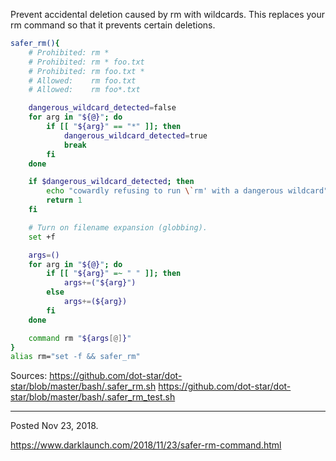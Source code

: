 Prevent accidental deletion caused by rm with wildcards. This replaces your rm command so that it prevents certain deletions.

```bash
safer_rm(){
    # Prohibited: rm *
    # Prohibited: rm * foo.txt
    # Prohibited: rm foo.txt *
    # Allowed:    rm foo.txt
    # Allowed:    rm foo*.txt

    dangerous_wildcard_detected=false
    for arg in "${@}"; do
        if [[ "${arg}" == "*" ]]; then
            dangerous_wildcard_detected=true
            break
        fi
    done

    if $dangerous_wildcard_detected; then
        echo "cowardly refusing to run \`rm' with a dangerous wildcard"
        return 1
    fi

    # Turn on filename expansion (globbing).
    set +f

    args=()
    for arg in "${@}"; do
        if [[ "${arg}" =~ " " ]]; then
            args+=("${arg}")
        else
            args+=(${arg})
        fi
    done

    command rm "${args[@]}"
}
alias rm="set -f && safer_rm"
```

Sources:
https://github.com/dot-star/dot-star/blob/master/bash/.safer_rm.sh
https://github.com/dot-star/dot-star/blob/master/bash/.safer_rm_test.sh

---

Posted Nov 23, 2018.

https://www.darklaunch.com/2018/11/23/safer-rm-command.html
